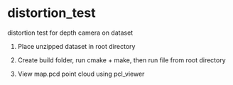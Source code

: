 # distortion_test
distortion test for depth camera on dataset

1. Place unzipped dataset in root directory

2. Create build folder, run cmake + make, then run file from root directory

3. View map.pcd point cloud using pcl_viewer
